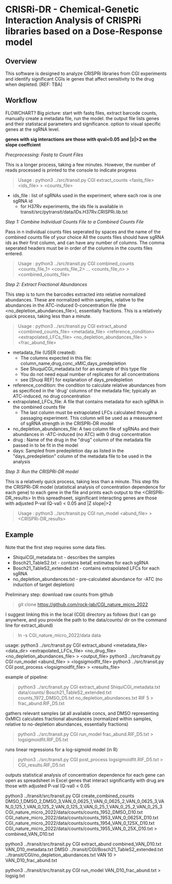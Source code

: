 CRISRi-DR - Chemical-Genetic Interaction Analysis of CRISPRi libraries based on a Dose-Response model
============================================================



Overview 
--------------------
This software is designed to analyze CRISPRi libraries from CGI experiments and identify significant CGIs ie genes that affect sensitivity to the drug when depleted. 
[REF: TBA]


Workflow
--------
FLOWCHART?
Big picture: start with fastq files, extract barcode counts, manually create a metadata file, run the model. the output file lists genes and their statistacal parameters and significance. option to visual specific genes at the sgRNA level.

**genes with sig interactions are those with qval<0.05 and |z|>2 on the slope coeffcient**




_Precprocessing: Fastq to Count Files_

This is a longer process, taking a few minutes. However, the number of reads processed is printed to the console to indicate progress
> Usage : python3 ../src/transit.py CGI extract_counts <fastq_file> <ids_file> > <counts_file>

* ids_file : list of sgRNAs used in the experiment, where each row is one sgRNA id
  * for H37Rv experiments, the ids file is available in transit/src/pytransit/data/IDs.H37Rv.CRISPRi.lib.txt


_Step 1: Combine Individual Counts File to a Combined Counts File_

Pass in n individual counts files seperated by spaces and the name of the combined counts file of your choice
All the counts files should have sgRNA ids as their first column, and can have any number of columns. 
The comma seperated headers must be in order of the columns in the counts files entered. 

> Usage : python3 ../src/transit.py CGI combined_counts <comma seperated headers> <counts_file_1> <counts_file_2>  ... <counts_file_n> > <combined_counts_file>

_Step 2: Extract Fractional Abundances_

This step is to turn the barcodes extracted into relative normalized abundances. These are normalized within samples, relative to the abundances in the ATC-induced 0-concentration file (the <no_depletion_abundances_file>), essentially fractions. This is a relatively quick process, taking less than a minute.

> Usage : python3 ../src/transit.py CGI extract_abund <combined_counts_file> <metadata_file> <reference_condition> <extrapolated_LFCs_file> <no_depletion_abundances_file> <drug> <days>  >  <frac_abund_file>

* metadata_file (USER created):
  * The columns expected in this file: column_name,drug,conc_xMIC,days_predepletion
  * See ShuquiCGI_metadata.txt for an example of this type file
  * You do not need equal number of replicates for all concentrations
  * see [Shuqi REF] for explanation of days_predepletion
* reference_condition: the condition to calculate relative abundances from as specificed in the 'drug' columns of the metadata file; typically an ATC-induced, no drug concentration
* extrapolated_LFCs_file: A file that contains metadata for each sgRNA in the combined counts file
  * The last column must be extrapolated LFCs calculated through a passaging experiment. This column will be used as a measurement of sgRNA strength in the CRISPRi-DR model 
* no_depletion_abundances_file: A two column file of sgRNAs and their abundances in -ATC-induced (no ATC) with 0 drug concentration 
* drug : Name of the drug in the "drug" column of the metadata file passed in to be fit in the model
* days: Sampled from predepletion day as listed in the "days_predepletion" column of the metadata file to be used in the analysis


_Step 3: Run the CRISPRi-DR model_

This is a relatively quick process, taking less than a minute. This step fits the CRISPRi-DR model (statistical analysis of concentration dependence for each gene) to each gene in the file and prints each output to the <CRISPRi-DR_results>
In this spreadhseet, siginificant interacting genes are those with adjusted P-val (Q-val) < 0.05 and |Z slope|>2

> Usage : python3 ../src/transit.py CGI run_model <abund_file>  >  <CRISPRi-DR_results>



Example
-------

Note that the first step requires some data files.
* ShiquiCGI_metadata.txt - describes the samples
* Bosch21_TableS2.txt - contains betaE estimates for each sgRNA
* Bosch21_TableS2_extended.txt - contains extrapolated LFCs for each sgRNA
* no_depletion_abundances.txt - pre-calculated abundance for -ATC (no induction of target depletion)

Preliminary step: download raw counts from github
  > git clone https://github.com/rock-lab/CGI_nature_micro_2022

  I suggest linking this in the local (CGI) directory as follows 
    (but I can go anywhere, and you provide the path to the data/counts/ dir on the command line for extract_abund)

  > ln -s CGI_nature_micro_2022/data data

usage: 
  python3 ../src/transit.py CGI extract_abund <metadata_file> <data_dir> <extrapolated_LFCs_file> <no_drug_file> <no_depletion_abundances_file> <drug> <days>  >  <output_file>
  python3 ../src/transit.py CGI run_model <abund_file>  >  <logsigmodfit_file>
  python3 ../src/transit.py CGI post_process <logsigmoidfit_file>  >  <results_file>

example of pipeline:

> python3 ../src/transit.py CGI extract_abund ShiquiCGI_metadata.txt data/counts/ Bosch21_TableS2_extended.txt counts_1972_DMSO_D5.txt no_depletion_abundances.txt RIF 5 > frac_abund.RIF_D5.txt

  gathers relevant samples (at all available concs, and DMSO representing 0xMIC)
  calculates fractional abundances (normalized within samples, relative to no-depletion abundances, essentially fractions)


> python3 ../src/transit.py CGI run_model frac_abund.RIF_D5.txt > logsigmoidfit.RIF_D5.txt

  runs linear regressions for a log-sigmoid model (in R)

> python3 ../src/transit.py CGI post_process logsigmoidfit.RIF_D5.txt > CGI_results.RIF_D5.txt

  outputs statistical analysis of concentration dependence for each gene
  can open as spreadsheet in Excel
  genes that interact significantly with drug are those with adjusted P-val (Q-val) < 0.05



python3 ../transit/src/transit.py CGI create_combined_counts DMSO_1,DMSO_2,DMSO_3,VAN_0_0625_1,VAN_0_0625_2,VAN_0_0625_3,VAN_0_125_1,VAN_0_125_2,VAN_0_125_3,VAN_0_25_1,VAN_0_25_2,VAN_0_25_3 CGI_nature_micro_2022/data/counts/counts_1952_DMSO_D10.txt CGI_nature_micro_2022/data/counts/counts_1953_VAN_0_0625X_D10.txt CGI_nature_micro_2022/data/counts/counts_1954_VAN_0_125X_D10.txt CGI_nature_micro_2022/data/counts/counts_1955_VAN_0_25X_D10.txt > combined_VAN_D10.txt

python3 ../transit/src/transit.py CGI extract_abund combined_VAN_D10.txt VAN_D10_metadata.txt DMSO ../transit/CGI/Bosch21_TableS2_extended.txt ../transit/CGI/no_depletion_abundances.txt VAN 10  >  VAN_D10_frac_abund.txt

python3 ../transit/src/transit.py CGI run_model VAN_D10_frac_abund.txt > logsig.txt